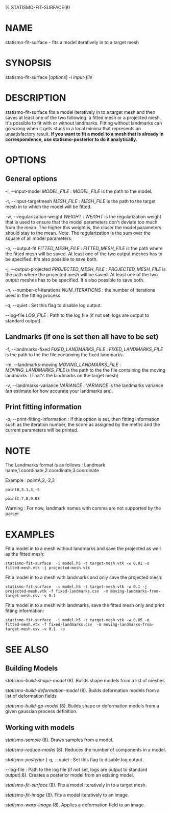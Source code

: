 % STATISMO-FIT-SURFACE(8)

# NAME

statismo-fit-surface - fits a model iteratively in to a target mesh


# SYNOPSIS

statismo-fit-surface [*options*] -i *input-file* 


# DESCRIPTION

statismo-fit-surface fits a model iteratively in to a target mesh and then saves at least one of the two following: a fitted mesh or a projected mesh. It's possible to fit with or without landmarks. Fitting without landmarks can go wrong when it gets stuck in a local minima that represents an unsatisfactory result. **If you want to fit a model to a mesh that is already in correspondence, use statismo-posterior to do it analytically.**


# OPTIONS

## General options

-i, \--input-model *MODEL_FILE*
:   *MODEL_FILE* is the path to the model.

-t, \--input-targetmesh *MESH_FILE*
:   *MESH_FILE* is the path to the target mesh in to which the model will be fitted.

-w, \--regularization-weight *WEIGHT*
:   *WEIGHT* is the regularization weight that is used to ensure that the model parameters don't deviate too much from the mean. The higher this weight is, the closer the model parameters should stay to the mean. Note: The regularization is the sum over the square of all model parameters.

-o, \--output-fit *FITTED_MESH_FILE*
:   *FITTED_MESH_FILE* is the path where the fitted mesh will be saved. At least one of the two output meshes has to be specified. It's also possible to save both.

-j, \--output-projected *PROJECTED_MESH_FILE*
:   *PROJECTED_MESH_FILE* is the path where the projected mesh will be saved. At least one of the two output meshes has to be specified. It's also possible to save both.

-n, \--number-of-iterations *NUM_ITERATIONS*
:   the number of iterations used in the fitting process

-q, \--quiet
:   Set this flag to disable log output.

\--log-file *LOG_FILE*
:   Path to the log file (if not set, logs are output to standard output).

## Landmarks (if one is set then all have to be set)

-f, \--landmarks-fixed *FIXED_LANDMARKS_FILE*
:   *FIXED_LANDMARKS_FILE* is the path to the the file containing the fixed landmarks.

-m, \--landmarks-moving *MOVING_LANDMARKS_FILE*
:   *MOVING_LANDMARKS_FILE* is the path to the the file containing the moving landmarks. (That's the landmarks on the target mesh)

-v, \--landmarks-variance *VARIANCE*
:   *VARIANCE* is the landmarks variance (an estimate for how accurate your landmarks are).

## Print fitting information

-p, \--print-fitting-information
:   If this option is set, then fitting information such as the iteration number, the score as assigned by the metric and the current parameters will be printed.


# NOTE

The Landmarks format is as follows
:   Landmark name,1.coordinate,2.coordinate,3.coordinate

Example
:   pointA,2,-2,3

    pointB,3.1,3,-5

    pointC,7,8,9.08

Warning
:   For now, landmark names with comma are not supported by the parser
 

# EXAMPLES 

Fit a model in to a mesh without landmarks and save the projected as well as the fitted mesh:

    statismo-fit-surface  -i model.h5 -t target-mesh.vtk -w 0.01 -o fitted-mesh.vtk -j projected-mesh.vtk

Fit a model in to a mesh with landmarks and only save the projected mesh:

    statismo-fit-surface  -i model.h5 -t target-mesh.vtk -w 0.1 -j projected-mesh.vtk -f fixed-landmarks.csv  -m moving-landmarks-from-target-mesh.csv -v 0.1

Fit a model in to a mesh with landmarks, save the fitted mesh only and print fitting information:

    statismo-fit-surface  -i model.h5 -t target-mesh.vtk -w 0.05 -o fitted-mesh.vtk -f fixed-landmarks.csv  -m moving-landmarks-from-target-mesh.csv -v 0.1  -p


# SEE ALSO

## Building Models

*statismo-build-shape-model* (8).
Builds shape models from a list of meshes.

*statismo-build-deformation-model* (8).
Builds deformation models from a list of deformation fields

*statismo-build-gp-model* (8).
Builds shape or deformation models from a given gaussian process definition.

## Working with models

*statismo-sample* (8).
Draws samples from a model.

*statismo-reduce-model* (8).
Reduces the number of components in a model.

*statismo-posterior* (-q, \--quiet
:   Set this flag to disable log output.

\--log-file
:   Path to the log file (if not set, logs are output to standard output).8).
Creates a posterior model from an existing model.

*statismo-fit-surface* (8).
Fits a model iteratively in to a target mesh.

*statismo-fit-image* (8).
Fits a model iteratively to an image.

*statismo-warp-image* (8).
Applies a deformation field to an image.
